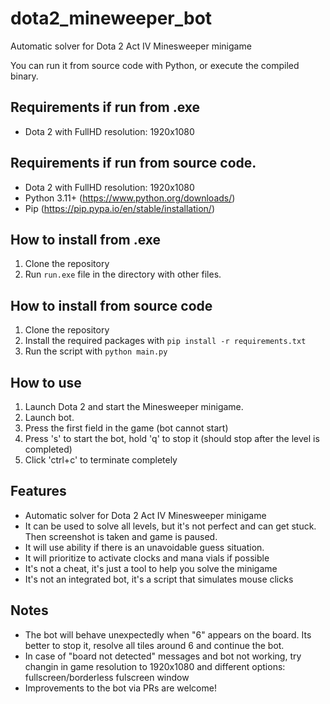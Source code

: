 # dota2_mineweeper_bot
Automatic solver for Dota 2 Act IV Minesweeper minigame

You can run it from source code with Python, or execute the compiled binary.

## Requirements if run from .exe
- Dota 2 with FullHD resolution: 1920x1080

## Requirements if run from source code.
- Dota 2 with FullHD resolution: 1920x1080
- Python 3.11+ (https://www.python.org/downloads/)
- Pip (https://pip.pypa.io/en/stable/installation/)

## How to install from .exe
1. Clone the repository
2. Run `run.exe` file in the directory with other files.
   
## How to install from source code 
1. Clone the repository
2. Install the required packages with `pip install -r requirements.txt`
3. Run the script with `python main.py`

## How to use
1. Launch Dota 2 and start the Minesweeper minigame.
2. Launch bot.
3. Press the first field in the game (bot cannot start)
4. Press 's' to start the bot, hold 'q' to stop it (should stop after the level is completed)
5. Click 'ctrl+c' to terminate completely

## Features
- Automatic solver for Dota 2 Act IV Minesweeper minigame
- It can be used to solve all levels, but it's not perfect and can get stuck. Then screenshot is taken and game is paused.
- It will use ability if there is an unavoidable guess situation. 
- It will prioritize to activate clocks and mana vials if possible
- It's not a cheat, it's just a tool to help you solve the minigame
- It's not an integrated bot, it's a script that simulates mouse clicks

## Notes
- The bot will behave unexpectedly when "6" appears on the board. Its better to stop it, resolve all tiles around 6 and continue the bot.
- In case of "board not detected" messages and bot not working, try changin in game resolution to 1920x1080 and different options: fullscreen/borderless fulscreen window
- Improvements to the bot via PRs are welcome!
